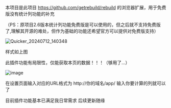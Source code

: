 本项目是此项目 https://github.com/getrebuild/rebuild 的浏览器扩展，用于免费版没有统计列功能的补充

（PS：原项目2.6版本统计列功能免费版是可以使用的，但之后就不支持免费版了,理解其开源的难处，但作为基础的功能还希望官方可以提供对免费版支持）

![Quicker_20240712_140348](https://github.com/user-attachments/assets/bfee8d26-2117-4c78-8487-0c11f9c5e99f)

样式如上图

此插件功能有局限性，仅能获取本页的数据！！！（够用了...）

![image](https://github.com/user-attachments/assets/300d10fe-3330-411a-abf3-b619a43afe47)


在设置页面输入对应的URL格式为 http://你的域名/app/
输入你要计算的列就可以了

目前插件功能基本已满足我日常需求 后续更新随缘
